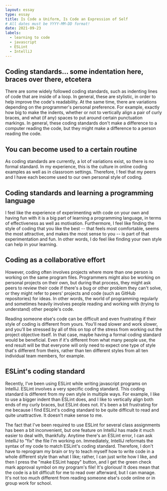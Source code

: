 ```yaml
---
layout: essay
type: essay
title: Is Code a Uniform, Is Code an Expression of Self
# All dates must be YYYY-MM-DD format!
date: 2021-09-23
labels:
  - learning to code
  - javascript
  - ESLint
  - IntelliJ
---
```



## Coding standards... some indentation here, braces over there, etcetera
There are some widely followed coding standards, such as indenting lines of code that are inside of a loop. In general, these are stylistic, in order to help improve the code's readability. At the same time, there are variations depending on the programmer's personal preference. For example, exactly how big to make the indents, whether or not to vertically align a pair of curly braces, and what (if any) spaces to put around certain punctuation markings. In general, these coding standards don't make a difference to a computer reading the code, but they might make a difference to a person reading the code.

## You can become used to a certain routine
As coding standards are currently, a lot of variations exist, so there is no formal standard. In my experience, this is the culture in online coding examples as well as in classroom settings. Therefore, I feel that my peers and I have each become used to our own personal style of coding. 

## Coding standards and learning a programming language
I feel like the experience of experimenting with code on your own and having fun with it is a big part of learning a programming language, in terms of effectiveness as well as motivation. Furthermore, I feel like finding the style of coding that you like the best 
-- that feels most comfortable, seems the most attractive, and makes the most sense to you -- 
is part of that experimentation and fun. In other words, I do feel like finding your own style can help in your learning.

## Coding as a collaborative effort
However, coding often involves projects where more than one person is working on the same program files. Programmers might also be working on personal projects on their own, but during that process, they might ask peers to review their code if there's a bug or other problem they can't solve, or they might refer to peers' projects and code (such as GitHub repositories) for ideas. In other words, the world of programming regularly and sometimes heavily involves people reading and working with (trying to understand) other people's code.

Reading someone else's code can be difficult and even frustrating if their style of coding is different from yours. You'll read slower and work slower, and you'll be stressed by all of this on top of the stress from working out the project objective itself. In that case, maybe having a formal coding standard would be beneficial. Even if it's different from what many people use, the end result will be that everyone will only need to expect one type of style that's different from theirs, rather than ten different styles from all ten individual team members, for example.

## ESLint's coding standard
Recently, I've been using ESLint while writing javascript programs on IntelliJ. ESLint involves a very specific coding standard. This coding standard is different from my own style in multiple ways. For example, I like to use a bigger indent than ESLint does, and I like to vertically align both ends of my curly braces, but ESLint does not. It's been a bit frustrating for me because I find ESLint's coding standard to be quite difficult to read and quite unattractive. It doesn't make sense to me. 

The fact that I've been required to use ESLint for several class assignments has been a bit inconvenient, but one feature on IntelliJ has made it much easier to deal with, thankfully. Anytime there's an ESLint error, I can ask IntelliJ to "fix" the file I'm working on. Immediately, IntelliJ reformats the syntax of my code to match ESLint's coding standard. Therefore, I don't have to reprogram my brain or try to teach myself how to write code in a whole different style than what I like; rather, I can just write how I like, and then I press the "make ESLint happy" button, and I get the green check mark approval symbol on my program's file! It's glorious! It does mean that the code is a bit difficult for me to read over afterward, but I can manage. It's not too much different from reading someone else's code online or in group work for school. 
